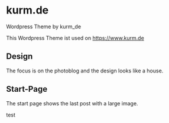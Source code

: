 # kurm.de
Wordpress Theme by kurm_de

This Wordpress Theme ist used on https://www.kurm.de

## Design
The focus is on the photoblog and the design looks like a house.

## Start-Page
The start page shows the last post with a large image.

test
